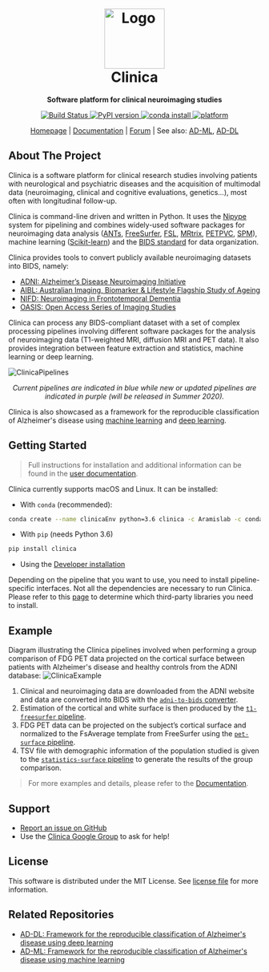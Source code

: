 <!--(http://www.www.clinica.run/img/clinica_brainweb.png)-->

<h1 align="center">
  <a href="http://www.clinica.run">
    <img src="http://www.clinica.run/assets/images/clinica-icon-257x257.png" alt="Logo" width="120" height="120">
  </a>
  <br/>
  Clinica
</h1>

<p align="center"><strong>Software platform for clinical neuroimaging studies</strong></p>

<p align="center">
  <a href="https://ci.inria.fr/clinica-aramis/job/clinica/job/master/">
    <img src="https://ci.inria.fr/clinica-aramis/buildStatus/icon?job=clinica%2Fmaster" alt="Build Status">
  </a>
  <a href="https://badge.fury.io/py/clinica">
    <img src="https://badge.fury.io/py/clinica.svg" alt="PyPI version">
  </a>
  <a href="http://www.clinica.run/doc/Installation/">
    <img src="https://anaconda.org/aramislab/clinica/badges/installer/conda.svg" alt="conda install">
  </a>
  <a href="http://www.clinica.run/doc/Installation/">
    <img src="https://anaconda.org/aramislab/clinica/badges/platforms.svg" alt="platform">
  </a>
</p>

<p align="center">
  <a href="http://www.clinica.run">Homepage</a> |
  <a href="http://www.clinica.run/doc">Documentation</a> |
  <a href="https://groups.google.com/forum/#!forum/clinica-user">Forum</a> |
  See also:
  <a href="#related-repositories">AD-ML</a>,
  <a href="#related-repositories">AD-DL</a>
</p>





## About The Project

Clinica is a software platform for clinical research studies involving patients with neurological and psychiatric diseases and the acquisition of multimodal data (neuroimaging, clinical and cognitive evaluations, genetics...), most often with longitudinal follow-up.

Clinica is command-line driven and written in Python. It uses the [Nipype](https://nipype.readthedocs.io/) system for pipelining and combines widely-used software packages for neuroimaging data analysis ([ANTs](http://stnava.github.io/ANTs/), [FreeSurfer](https://surfer.nmr.mgh.harvard.edu/), [FSL](https://fsl.fmrib.ox.ac.uk/fsl/fslwiki), [MRtrix](https://www.mrtrix.org/), [PETPVC](https://github.com/UCL/PETPVC), [SPM](https://www.fil.ion.ucl.ac.uk/spm/)), machine learning ([Scikit-learn](https://scikit-learn.org/stable/)) and the [BIDS standard](http://bids-specification.readthedocs.io/) for data organization.

Clinica provides tools to convert publicly available neuroimaging datasets into BIDS, namely:

- [ADNI: Alzheimer’s Disease Neuroimaging Initiative](http://www.clinica.run/doc/Converters/ADNI2BIDS)
- [AIBL: Australian Imaging, Biomarker & Lifestyle Flagship Study of Ageing](http://www.clinica.run/doc/Converters/AIBL2BIDS)
- [NIFD: Neuroimaging in Frontotemporal Dementia](http://www.clinica.run/doc/Converters/NIFD2BIDS)
- [OASIS: Open Access Series of Imaging Studies](http://www.clinica.run/doc/Converters/OASIS2BIDS)

Clinica can process any BIDS-compliant dataset with a set of complex processing pipelines involving different software packages for the analysis of neuroimaging data (T1-weighted MRI, diffusion MRI and PET data). It also provides integration between feature extraction and statistics, machine learning or deep learning.

![ClinicaPipelines](http://www.clinica.run/img/clinica_pipelines.png)

<p align="center">
  <i>Current pipelines are indicated in blue while new or updated pipelines are indicated in purple (will be released in Summer 2020).</i>
</p>

Clinica is also showcased as a framework for the reproducible classification of Alzheimer's disease using [machine learning](https://github.com/aramis-lab/AD-ML) and [deep learning](https://github.com/aramis-lab/AD-DL).



## Getting Started
> Full instructions for installation and additional information can be found in
the [user documentation](http://www.clinica.run/doc).

Clinica currently supports macOS and Linux. It can be installed:

- With `conda` (recommended):
```sh
conda create --name clinicaEnv python=3.6 clinica -c Aramislab -c conda-forge
```

- With `pip` (needs Python 3.6)
```sh
pip install clinica
```

- Using the [Developer installation](http://www.clinica.run/doc/Installation/#developer-installation)

Depending on the pipeline that you want to use, you need to install pipeline-specific interfaces. Not all the dependencies are necessary to run Clinica. Please refer to this [page](http://www.clinica.run/doc/Third-party/) to determine which third-party libraries you need to install.

## Example

Diagram illustrating the Clinica pipelines involved when performing a group comparison of FDG PET data projected on the cortical surface between patients with Alzheimer's disease and healthy controls from the ADNI database:
![ClinicaExample](http://www.clinica.run/img/clinica_example.png)
1. Clinical and neuroimaging data are downloaded from the ADNI website and data are converted into BIDS with the [`adni-to-bids` converter](http://www.clinica.run/doc/Converters/ADNI2BIDS).
2. Estimation of the cortical and white surface is then produced by the [`t1-freesurfer` pipeline](http://www.clinica.run/doc/Pipelines/T1_FreeSurfer).
3. FDG PET data can be projected on the subject’s cortical surface and normalized to the FsAverage template from FreeSurfer using the [`pet-surface` pipeline](http://www.clinica.run/doc/Pipelines/PET_Surface).
4. TSV file with demographic information of the population studied is given to the [`statistics-surface` pipeline](http://www.clinica.run/doc/Pipelines/Stats_Surface) to generate the results of the group comparison.

> For more examples and details, please refer to the [Documentation](http://www.clinica.run/doc/).





## Support
- [Report an issue on GitHub](https://github.com/aramis-lab/clinica/issues)
- Use the [Clinica Google Group](https://groups.google.com/forum/#!forum/clinica-user) to ask for help!





<!--
## Contributing
We encourage you to contribute to Clinica! Please check out the [Contributing to Clinica guide](Contributing.md) for guidelines about how to proceed. Do not hesitate to ask questions if something is not clear for you, report an issue, etc.
-->




## License

This software is distributed under the MIT License. See [license file](https://github.com/aramis-lab/clinica/blob/dev/LICENSE.txt) for more information.


## Related Repositories

- [AD-DL: Framework for the reproducible classification of Alzheimer's disease using deep learning](https://github.com/aramis-lab/AD-DL)
- [AD-ML: Framework for the reproducible classification of Alzheimer's disease using machine learning](https://github.com/aramis-lab/AD-ML)
